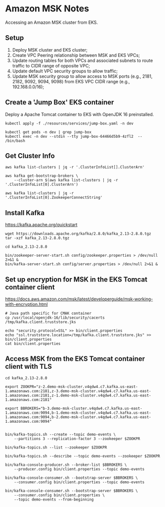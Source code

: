 # Amazon MSK Notes

Accessing an Amazon MSK cluster from EKS.

## Setup

1. Deploy MSK cluster and EKS cluster;
2. Create VPC Peering relationship between MSK and EKS VPCs;
3. Update routing tables for both VPCs and associated subnets to route traffic to CIDR range of opposite VPC;
4. Update default VPC security groups to allow traffic;
5. Update MSK security group to allow access to MSK ports (e.g., 2181, 2182, 9092, 9094, 9098) from EKS VPC CIDR range (e.g., 192.168.0.0/16);

## Create a 'Jump Box' EKS container

Deploy a Apache Tomcat container to EKS with OpenJDK 16 preinstalled.

```shell
kubectl apply -f ./resources/services/jump-box.yaml -n dev

kubectl get pods -n dev | grep jump-box
kubectl exec -n dev --stdin --tty jump-box-64466d5b9-4zfl2  -- /bin/bash
```

## Get Cluster Info

```shell
aws kafka list-clusters | jq -r '.ClusterInfoList[].ClusterArn'

aws kafka get-bootstrap-brokers \
    --cluster-arn $(aws kafka list-clusters | jq -r '.ClusterInfoList[0].ClusterArn')

aws kafka list-clusters | jq -r '.ClusterInfoList[0].ZookeeperConnectString'
```

## Install Kafka

<https://kafka.apache.org/quickstart>

```shell
wget https://downloads.apache.org/kafka/2.8.0/kafka_2.13-2.8.0.tgz
tar -xzf kafka_2.13-2.8.0.tgz

cd kafka_2.13-2.8.0

bin/zookeeper-server-start.sh config/zookeeper.properties > /dev/null 2>&1 &
bin/kafka-server-start.sh config/server.properties > /dev/null 2>&1 & 
```

## Set up encryption for MSK in the EKS Tomcat container client

<https://docs.aws.amazon.com/msk/latest/developerguide/msk-working-with-encryption.html>

```shell
# Java path specific for CMAK container
cp /usr/local/openjdk-16/lib/security/cacerts /tmp/kafka.client.truststore.jks

echo "security.protocol=SSL" >> bin/client.properties
echo "ssl.truststore.location=/tmp/kafka.client.truststore.jks" >> bin/client.properties
cat bin/client.properties
```

## Access MSK from the EKS Tomcat container client with TLS

```shell
cd kafka_2.13-2.8.0

export ZOOKPR="z-2.demo-msk-cluster.v4qdw4.c7.kafka.us-east-1.amazonaws.com:2181,z-3.demo-msk-cluster.v4qdw4.c7.kafka.us-east-1.amazonaws.com:2181,z-1.demo-msk-cluster.v4qdw4.c7.kafka.us-east-1.amazonaws.com:2181"

export BBROKERS="b-3.demo-msk-cluster.v4qdw4.c7.kafka.us-east-1.amazonaws.com:9094,b-1.demo-msk-cluster.v4qdw4.c7.kafka.us-east-1.amazonaws.com:9094,b-2.demo-msk-cluster.v4qdw4.c7.kafka.us-east-1.amazonaws.com:9094"


bin/kafka-topics.sh --create --topic demo-events \
    --partitions 3 --replication-factor 3 --zookeeper $ZOOKPR

bin/kafka-topics.sh --list --zookeeper $ZOOKPR

bin/kafka-topics.sh --describe --topic demo-events --zookeeper $ZOOKPR

bin/kafka-console-producer.sh --broker-list $BBROKERS \
    --producer.config bin/client.properties --topic demo-events

bin/kafka-console-consumer.sh --bootstrap-server $BBROKERS \
    --consumer.config bin/client.properties --topic demo-events

bin/kafka-console-consumer.sh --bootstrap-server $BBROKERS \
    --consumer.config bin/client.properties \
    --topic demo-events --from-beginning
```
